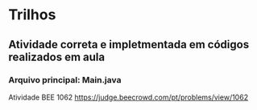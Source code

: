 # Trilhos
## Atividade correta e impletmentada em códigos realizados em aula
### Arquivo principal: Main.java
Atividade BEE 1062
https://judge.beecrowd.com/pt/problems/view/1062
